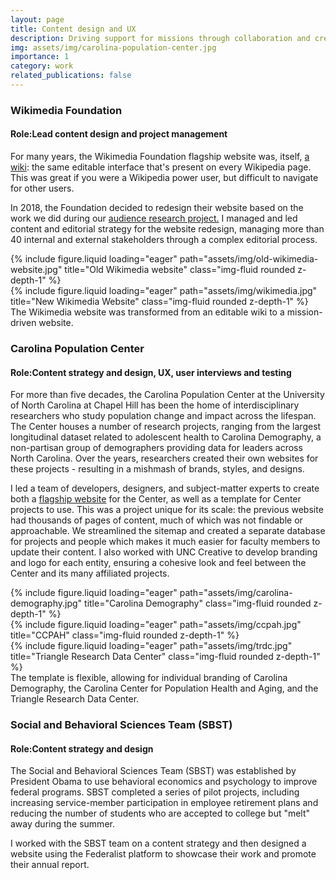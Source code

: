 ```yaml
---
layout: page
title: Content design and UX
description: Driving support for missions through collaboration and creativity 
img: assets/img/carolina-population-center.jpg
importance: 1
category: work
related_publications: false
---
```


<p><h3>Wikimedia Foundation</h3><p>
    <p><h4><b>Role:</b>Lead content design and project management</b></h4><p>

For many years, the Wikimedia Foundation flagship website was, itself, <a href="https://web.archive.org/web/20170202082715/https://wikimediafoundation.org/wiki/Home">a wiki</a>: the same editable interface that's present on every Wikipedia page. This was great if you were a Wikipedia power user, but difficult to navigate for other users.

In 2018, the Foundation decided to redesign their website based on the work we did during our <a href="https://meta.wikimedia.org/wiki/Wikimedia_Foundation/Communications/Audience_research">audience research project.</a> I managed and led content and editorial strategy for the website redesign, managing more than 40 internal and external stakeholders through a complex editorial process.

<div class="row">
    <div class="col-sm mt-2 mt-md-0">
        {% include figure.liquid loading="eager" path="assets/img/old-wikimedia-website.jpg" title="Old Wikimedia website" class="img-fluid rounded z-depth-1" %}
    </div>
    <div class="col-sm mt-2 mt-md-0">
        {% include figure.liquid loading="eager" path="assets/img/wikimedia.jpg" title="New Wikimedia Website" class="img-fluid rounded z-depth-1" %}
    </div>
</div>
<div class="caption">
    The Wikimedia website was transformed from an editable wiki to a mission-driven website.
</div>


<p><h3>Carolina Population Center</h3><p>
    <p><h4><b>Role:</b>Content strategy and design, UX, user interviews and testing</b></h4><p>


For more than five decades, the Carolina Population Center at the University of North Carolina at Chapel Hill has been the home of interdisciplinary researchers who study population change and impact across the lifespan. The Center houses a number of research projects, ranging from the largest longitudinal dataset related to adolescent health to Carolina Demography, a non-partisan group of demographers providing data for leaders across North Carolina. Over the years, researchers created their own websites for these projects - resulting in a mishmash of brands, styles, and designs.

I led a team of developers, designers, and subject-matter experts to create both a <a href="https://www.cpc.unc.edu/">flagship website</a> for the Center, as well as a template for Center projects to use. This was a project unique for its scale: the previous website had thousands of pages of content, much of which was not findable or approachable. We streamlined the sitemap and created a separate database for projects and people which makes it much easier for faculty members to update their content. I also worked with UNC Creative to develop branding and logo for each entity, ensuring a cohesive look and feel between the Center and its many affiliated projects. 

<div class="row">
    <div class="col-sm mt-3 mt-md-0">
        {% include figure.liquid loading="eager" path="assets/img/carolina-demography.jpg" title="Carolina Demography" class="img-fluid rounded z-depth-1" %}
    </div>
    <div class="col-sm mt-3 mt-md-0">
        {% include figure.liquid loading="eager" path="assets/img/ccpah.jpg" title="CCPAH" class="img-fluid rounded z-depth-1" %}
    </div>
    <div class="col-sm mt-3 mt-md-0">
        {% include figure.liquid loading="eager" path="assets/img/trdc.jpg" title="Triangle Research Data Center" class="img-fluid rounded z-depth-1" %}
    </div>
</div>
<div class="caption">
    The template is flexible, allowing for individual branding of Carolina Demography, the Carolina Center for Population Health and Aging, and the Triangle Research Data Center.
</div>

<p><h3>Social and Behavioral Sciences Team (SBST)</h3><p>
    <p><h4><b>Role:</b>Content strategy and design</b></h4><p>

The Social and Behavioral Sciences Team (SBST) was established by President Obama to use behavioral economics and psychology to improve federal programs. SBST completed a series of pilot projects, including increasing service-member participation in employee retirement plans and reducing the number of students who are accepted to college but "melt" away during the summer.

I worked with the SBST team on a content strategy and then designed a website using the Federalist platform to showcase their work and promote their annual report.
